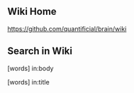 ## Wiki Home

https://github.com/quantificial/brain/wiki

## Search in Wiki

[words] in:body

[words] in:title

